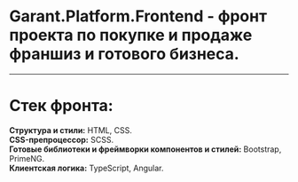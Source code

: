 # Garant.Platform.Frontend - фронт проекта по покупке и продаже франшиз и готового бизнеса.
<hr>

# Стек фронта:

**Структура и стили:** HTML, CSS.<br>
**CSS-препроцессор:** SCSS.<br>
**Готовые библиотеки и фреймворки компонентов и стилей:** Bootstrap, PrimeNG.<br>
**Клиентская логика:** TypeScript, Angular.
